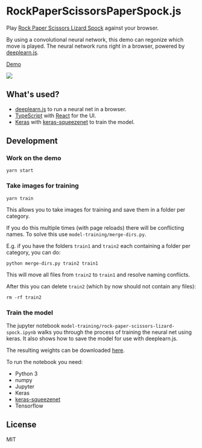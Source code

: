 # RockPaperScissorsPaperSpock.js

Play [Rock Paper Scissors Lizard Spock](https://www.youtube.com/watch?v=iSHPVCBsnLw&feature=youtu.be&t=25s) against your browser.

By using a convolutional neural network, this demo can regonize which move is played. The neural network runs right in a browser, powered by [deeplearn.js](https://github.com/PAIR-code/deeplearnjs).

[Demo](https://rpslsjs.herokuapp.com/)

![](https://user-images.githubusercontent.com/18401729/33631424-d520abfe-da0a-11e7-91bd-505158dedfc1.gif)

## What's used?
- [deeplearn.js](https://github.com/PAIR-code/deeplearnjs) to run a neural net in a browser.
- [TypeScript](https://github.com/Microsoft/TypeScript) with [React](https://github.com/facebook/react) for the UI.
- [Keras](https://github.com/fchollet/keras) with [keras-squeezenet](https://github.com/rcmalli/keras-squeezenet) to train the model.

## Development
### Work on the demo

```
yarn start
```

### Take images for training

```
yarn train
```
This allows you to take images for training and save them in a folder per category.  

If you do this multiple times (with page reloads) there will be conflicting names. To solve this use `model-training/merge-dirs.py`.  

E.g. if you have the folders `train1` and `train2` each containing a folder per category, you can do: 
```
python merge-dirs.py train2 train1
``` 
This will move all files from `train2` to `train1` and resolve naming conflicts.

After this you can delete `train2` (which by now should not contain any files):
```
rm -rf train2
```

### Train the model

The jupyter notebook `model-training/rock-paper-scissors-lizard-spock.ipynb` walks you through the process of training the neural net using keras. It also shows how to save the model for use with deeplearn.js. 

The resulting weights can be downloaded [here](https://github.com/Dennitz/usercontent/files/1457961/keras-weights.hdf5.zip).

To run the notebook you need:
- Python 3
- numpy
- Jupyter
- Keras
- [keras-squeezenet](https://github.com/rcmalli/keras-squeezenet)
- Tensorflow


## License

MIT
